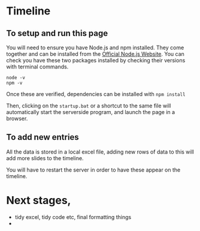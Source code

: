 # Timeline

## To setup and run this page

You will need to ensure you have Node.js and npm installed. They come together and can be installed from the [Official Node.js Website](https://nodejs.org/en/download).
You can check you have these two packages installed by checking their versions with terminal commands.

```
node -v
npm -v
```

Once these are verified, dependencies can be installed with ``npm install``

Then, clicking on the `startup.bat` or a shortcut to the same file will automatically start the serverside program, and launch the page in a browser.

## To add new entries

All the data is stored in a local excel file, adding new rows of data to this will add more slides to the timeline.

You will have to restart the server in order to have these appear on the timeline.

# Next stages, 

- tidy excel, tidy code etc, final formatting things
-

